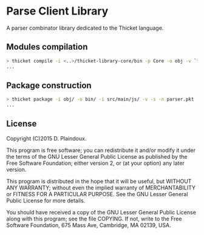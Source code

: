 # Parse Client Library

A parser combinator library dedicated to the Thicket language.

## Modules compilation

```sh
> thicket compile -i <..>/thicket-library-core/bin -p Core -o obj -v `find src/main/thicket -name \*.tkt`
...
```

## Package construction

```sh
> thicket package -i obj/ -o bin/ -i src/main/js/ -v -s -n parser.pkt 
...
```

## License

Copyright (C)2015 D. Plaindoux.

This program is  free software; you can redistribute  it and/or modify
it  under the  terms  of  the GNU  Lesser  General  Public License  as
published by  the Free Software  Foundation; either version 2,  or (at
your option) any later version.

This program  is distributed in the  hope that it will  be useful, but
WITHOUT   ANY  WARRANTY;   without  even   the  implied   warranty  of
MERCHANTABILITY  or FITNESS  FOR  A PARTICULAR  PURPOSE.  See the  GNU
Lesser General Public License for more details.

You  should have  received a  copy of  the GNU  Lesser General  Public
License along with  this program; see the file COPYING.  If not, write
to the  Free Software Foundation,  675 Mass Ave, Cambridge,  MA 02139,
USA.


